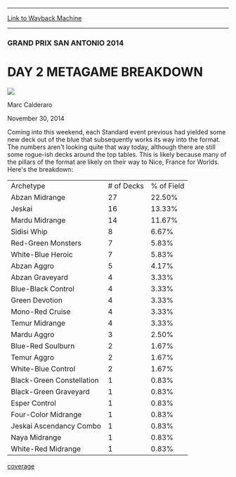 
---
[Link to Wayback Machine](https://web.archive.org/web/20141203013507/http://magic.wizards.com/en/events/coverage/gpsna14/day2meta)

[_metadata_:description]:- "Coming into this weekend, each Standard event previous had yielded some new deck out of the blue that subsequently works its way into the format. The numbers aren't looking quite that way today, although there are still some rogue-ish decks around the top tables. This is likely because many of the pillars of the format are likely on their way to Nice, France for Worlds. Here's the breakdown:"
[_metadata_:generator]:- "Drupal 7 (http://drupal.org)"
[_metadata_:node]:- "317026"
[_metadata_:publish_date]:- "2014-11-30"
[_metadata_:source]:- "div-main"
[_metadata_:title]:- "DAY 2 METAGAME BREAKDOWN"
[_metadata_:wayback_capture_timestamp]:- "2014-12-03 01:35:07"
[_metadata_:wayback_raw_url]:- "https://web.archive.org/web/20141203013507id_/http://magic.wizards.com/en/events/coverage/gpsna14/day2meta"
[_metadata_:wayback_url]:- "http://magic.wizards.com/en/events/coverage/gpsna14/day2meta"
---





### GRAND PRIX SAN ANTONIO 2014


DAY 2 METAGAME BREAKDOWN
========================



![](https://media.magic.wizards.com/styles/auth_small/public/images/person/calderaro.jpg)

Marc Calderaro




November 30, 2014
 










Coming into this weekend, each Standard event previous had yielded some new deck out of the blue that subsequently works its way into the format. The numbers aren't looking quite that way today, although there are still some rogue-ish decks around the top tables. This is likely because many of the pillars of the format are likely on their way to Nice, France for Worlds. Here's the breakdown:




|  |  |  |
| --- | --- | --- |
| Archetype | # of Decks | % of Field |
| Abzan Midrange | 27 | 22.50% |
| Jeskai | 16 | 13.33% |
| Mardu Midrange | 14 | 11.67% |
| Sidisi Whip | 8 | 6.67% |
| Red-Green Monsters | 7 | 5.83% |
| White-Blue Heroic | 7 | 5.83% |
| Abzan Aggro | 5 | 4.17% |
| Abzan Graveyard | 4 | 3.33% |
| Blue-Black Control | 4 | 3.33% |
| Green Devotion | 4 | 3.33% |
| Mono-Red Cruise | 4 | 3.33% |
| Temur Midrange | 4 | 3.33% |
| Mardu Aggro | 3 | 2.50% |
| Blue-Red Soulburn | 2 | 1.67% |
| Temur Aggro | 2 | 1.67% |
| White-Blue Control | 2 | 1.67% |
| Black-Green Constellation | 1 | 0.83% |
| Black-Green Graveyard | 1 | 0.83% |
| Esper Control | 1 | 0.83% |
| Four-Color Midrange | 1 | 0.83% |
| Jeskai Ascendancy Combo | 1 | 0.83% |
| Naya Midrange | 1 | 0.83% |
| White-Red Midrange | 1 | 0.83% |

  
[coverage](/en/tags/coverage)





 
 




  







